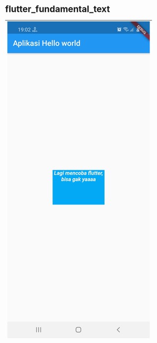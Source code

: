 # flutter_fundamental_text
 
|![](https://github.com/gzeinnumer/flutter_fundamental_text/blob/master/preview/flutter_fundamental_text.jpg)|
|--|